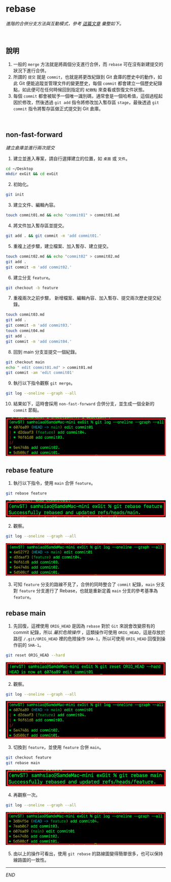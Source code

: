 # rebase

_進階的合併分支方法與互動模式，參考 [這篇文章](https://awdr74100.github.io/2020-05-04-git-rebase/) 彙整如下。_

<br>

## 說明

1. 一般的 `merge` 方法就是將兩個分支進行合併，而 `rebase` 可在沒有新建提交的狀況下進行合併。
2. 所謂的 `提交` 就是 `commit`，也就是將更改紀錄到 Git 倉庫的歷史中的動作，如此 Git 便能追蹤並管理文件的變更歷史，每個 `commit` 都會建立一個歷史紀錄點，如此便可在任何時候回到指定的 `紀錄點` 來查看或恢復文件狀態。
3. 每個 `commit` 都會被賦予一個唯一識別碼，通常會是一個哈希值，這個過程起因於修改，然後透過 `git add` 指令將修改加入暫存區 `stage`，最後透過 `git commit` 指令將暫存區做正式提交到 Git 倉庫。

<br>

## non-fast-forward

_建立倉庫並進行兩次提交_

1. 建立並進入專案，請自行選擇建立的位置，如 `桌面` 或 `文件`。
```bash
cd ~/Desktop
mkdir exGit && cd exGit
```

2. 初始化。
```bash
git init
```

3. 建立文件、編輯內容。
```bash
touch commit01.md && echo "commit01" > commit01.md
```

4. 將文件加入暫存區並提交。
```bash
git add . && git commit -m 'add commit01.'
```

5. 重複上述步驟，建立檔案、加入暫存、建立提交。
```bash
touch commit02.md && echo "commit02" > commit02.md
git add .
git commit -m 'add commit02.'
```

6. 建立分支 `feature`。
```bash
git checkout -b feature
```

7. 重複兩次之前步驟， 新增檔案、編輯內容、加入暫存、提交兩次歷史提交紀錄。
```bash
touch commit03.md
git add .
git commit -m 'add commit03.'
touch commit04.md
git add .
git commit -m 'add commit04.'
```

8. 回到 main 分支並提交一個紀錄。
```bash
git checkout main
echo " edit commit01.md" > commit01.md
git commit -am 'edit commit01'
```

9. 執行以下指令觀察 `git merge`。
```bash
git log --oneline --graph --all
```

10. 結果如下，這時會採用 `non-fast-forward` 合併分支，並生成一個全新的 `commit` 節點。

![](images/img_01.png)


## rebase feature

1. 執行以下指令，使用 `main` 合併 `feature`。
```bash
git rebase feature
```
![](images/img_02.png)

2. 觀察。
```bash
git log --oneline --graph --all
```
![](images/img_03.png)

3. 可知 `feature` 分支的路線不見了，合併的同時整合了 `commit` 紀錄，`main` 分支對 `feature` 分支進行了 Rebase，也就是重新定義 `main` 分支的參考基準為 `feature`。

## rebase main

1. 先回復，這裡使用 `ORIG_HEAD` 是因為 `rebase` 對於 `Git` 來說會改變原有的 commit 紀錄，所以 _屬於危險操作_ ，這類操作可使用 `ORIG_HEAD`，這是存放於路徑 `/.git/ORIG_HEAD` 裡的危險操作 `SHA-1`，所以可使用 `ORIG_HEAD` 回復到操作前的 `SHA-1`。
```bash
git reset ORIG_HEAD --hard
```
![](images/img_04.png)


2. 觀察。
```bash
git log --oneline --graph --all
```
![](images/img_05.png)

3. 切換到 `feature`，並使用 `feature` 合併 `main`。
```bash
git checkout feature
git rebase main
```
![](images/img_06.png)

4. 再觀察一次。
```bash
git log --oneline --graph --all
```
![](images/img_07.png)

5. 由以上的操作可看出，使用 `git rebase` 的路線圖變得簡單很多，也可以保持線路圖的一致性。

___

_END_
